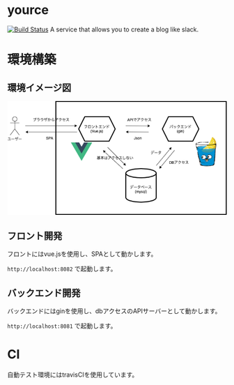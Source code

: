 # yource
[![Build Status](https://travis-ci.com/Diwamoto/yource.svg?branch=main)](https://travis-ci.com/Diwamoto/yource)
A service that allows you to create a blog like slack.


# 環境構築

## 環境イメージ図
![関係イメージ図](https://github.com/Diwamoto/yource/blob/main/docker/relation.png '関係イメージ図')

## フロント開発

フロントにはvue.jsを使用し、SPAとして動かします。

`http://localhost:8082` で起動します。

## バックエンド開発

バックエンドにはginを使用し、dbアクセスのAPIサーバーとして動かします。

`http://localhost:8081` で起動します。

# CI

自動テスト環境にはtravisCIを使用しています。
